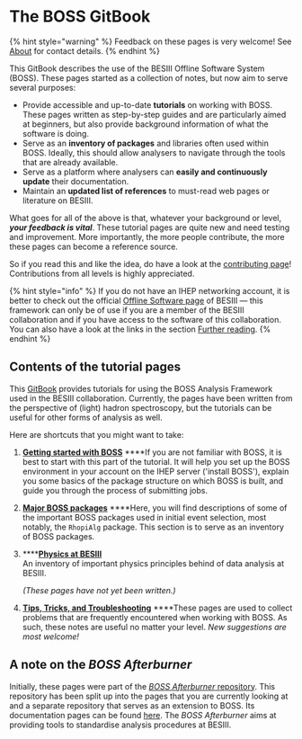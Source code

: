 # The BOSS GitBook

{% hint style="warning" %}
Feedback on these pages is very welcome! See [About](appendices/about.md) for contact details.
{% endhint %}

This GitBook describes the use of the BESIII Offline Software System \(BOSS\). These pages started as a collection of notes, but now aim to serve several purposes:

* Provide accessible and up-to-date **tutorials** on working with BOSS. These pages written as step-by-step guides and are particularly aimed at beginners, but also provide background information of what the software is doing.
* Serve as an **inventory of packages** and libraries often used within BOSS. Ideally, this should allow analysers to navigate through the tools that are already available.
* Serve as a platform where analysers can **easily and continuously update** their documentation.
* Maintain an **updated list of references** to must-read web pages or literature on BESIII.

What goes for all of the above is that, whatever your background or level, _**your feedback is vital**_. These tutorial pages are quite new and need testing and improvement. More importantly, the more people contribute, the more these pages can become a reference source.

So if you read this and like the idea, do have a look at the [contributing page](appendices/contributing.md)!  
Contributions from all levels is highly appreciated.

{% hint style="info" %}
If you do not have an IHEP networking account, it is better to check out the official [Offline Software page](http://english.ihep.cas.cn/bes/doc/2247.html) of BESIII — this framework can only be of use if you are a member of the BESIII collaboration and if you have access to the software of this collaboration. You can also have a look at the links in the section [Further reading](appendices/references.md).
{% endhint %}

## Contents of the tutorial pages

This [GitBook](https://besiii.gitbook.io/boss) provides tutorials for using the BOSS Analysis Framework used in the BESIII collaboration. Currently, the pages have been written from the perspective of \(light\) hadron spectroscopy, but the tutorials can be useful for other forms of analysis as well.

Here are shortcuts that you might want to take:

1. [**Getting started with BOSS**](tutorials/getting-started/) ****If you are not familiar with BOSS, it is best to start with this part of the tutorial. It will help you set up the BOSS environment in your account on the IHEP server \('install BOSS'\), explain you some basics of the package structure on which BOSS is built, and guide you through the process of submitting jobs.
2. [**Major BOSS packages**](packages/intro.md) ****Here, you will find descriptions of some of the important BOSS packages used in initial event selection, most notably, the `RhopiAlg` package. This section is to serve as an inventory of BOSS packages.
3. \*\*\*\*[**Physics at BESIII**](physics/intro/)  
   An inventory of important physics principles behind of data analysis at BESIII.

   _\(These pages have not yet been written.\)_

4. [**Tips, Tricks, and Troubleshooting**](appendices/tips.md) ****These pages are used to collect problems that are frequently encountered when working with BOSS. As such, these notes are useful no matter your level. _New suggestions are most welcome!_

## A note on the _BOSS Afterburner_

Initially, these pages were part of the [_BOSS Afterburner_ repository](https://github.com/redeboer/BOSS_Afterburner). This repository has been split up into the pages that you are currently looking at and a separate repository that serves as an extension to BOSS. Its documentation pages can be found [here](https://redeboer.gitbook.io/boss_afterburner). The _BOSS Afterburner_ aims at providing tools to standardise analysis procedures at BESIII.

